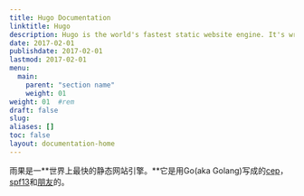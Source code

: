 ```yaml
---
title: Hugo Documentation
linktitle: Hugo
description: Hugo is the world's fastest static website engine. It's written in Go (aka Golang) and developed by bep, spf13 and friends.
date: 2017-02-01
publishdate: 2017-02-01
lastmod: 2017-02-01
menu:
  main:
    parent: "section name"
    weight: 01
weight: 01	#rem
draft: false
slug:
aliases: []
toc: false
layout: documentation-home
---
```

雨果是一**世界上最快的静态网站引擎。**它是用Go(aka Golang)写成的[cep](https://github.com/bep)，[spf13](https://github.com/spf13)和[朋友](https://github.com/gohugoio/hugo/graphs/contributors)的。

